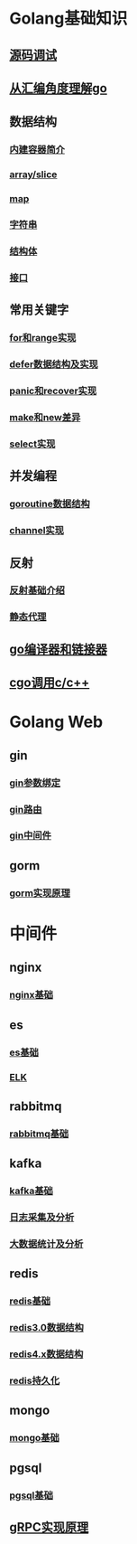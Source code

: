 # Golang基础知识  
## [源码调试](./md/base/source/debug.md)  
## [从汇编角度理解go](https://github.com/ymm135/TD4-4BIT-CPU/blob/master/go-asm.md) 

## 数据结构
### [内建容器简介](https://github.com/ymm135/go-coding/blob/main/docs/3_%E5%86%85%E5%BB%BA%E5%AE%B9%E5%99%A8.md)  
### [array/slice](md/base/array/array-slice.md)  
### [map](./md/base/map/map.md)
### [字符串](./md/base/string/string.md)  
### [结构体](md/base/object/struct.md)    
### [接口](md/base/object/interface.md)  

## 常用关键字  
### [for和range实现](md/base/keyword/for-range.md)  
### [defer数据结构及实现](md/base/keyword/defer.md)    
### [panic和recover实现](md/base/keyword/panic-and-recover.md)  
### [make和new差异](md/base/keyword/make-vs-new.md)   
### [select实现](md/base/keyword/select.md)

## 并发编程
### [goroutine数据结构](md/base/concurrent/goroutine.md)  
### [channel实现](md/base/concurrent/channel.md)

## 反射
### [反射基础介绍](https://github.com/ymm135/go-coding/blob/main/lang/reflect/README.md)  
### [静态代理](md/base/reflect/static-proxy.md)

## [go编译器和链接器](https://github.com/ymm135/go-build)  
## [cgo调用c/c++](https://github.com/ymm135/go-coding/blob/main/lang/c_cpp/README.md)     


# Golang Web
## gin
### [gin参数绑定](./md/web/gin/gin-bind.md)  
### [gin路由](./md/web/gin/gin-router.md)    
### [gin中间件](./md/web/gin/gin-middleware.md)    

## gorm  
### [gorm实现原理]()  

# 中间件
## nginx
### [nginx基础](md/middleware/nginx/nginx-base.md)  

## es 
### [es基础](md/middleware/es/es-base.md)
### [ELK](md/middleware/es/elk.md)  

## rabbitmq
### [rabbitmq基础](md/middleware/rabbitmq/rabbitmq-bases.md)

## kafka  
### [kafka基础](md/middleware/kafka/kafka-base.md)  
### [日志采集及分析](md/middleware/kafka/kafka-log.md)  
### [大数据统计及分析](md/middleware/kafka/kafka-bigdata.md)   

## redis
### [redis基础](md/middleware/redis/redis-base.md)
### [redis3.0数据结构](./md/middleware/redis/redis-data-structure.md)  
### [redis4.x数据结构](./md/middleware/redis/redis4-data-structure.md)
### [redis持久化](./md/middleware/redis/redis-db.md)  

## mongo  
### [mongo基础](md/middleware/mongo/mongo-base.md)  

## pgsql
### [pgsql基础](md/middleware/pgsql/pgsql-base.md)  

## [gRPC实现原理](https://github.com/ymm135/go-coding/blob/main/lang/rpc/grpc/README.md)   
